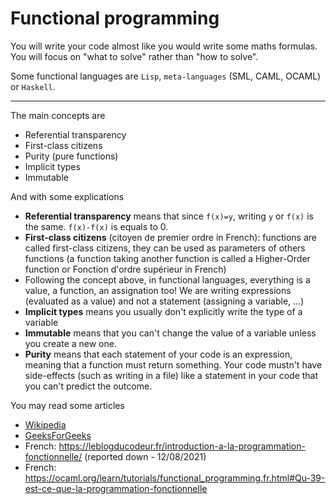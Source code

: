 # Functional programming

You will write your code almost like you would
write some maths formulas. You will focus on "what to solve"
rather than "how to solve".

Some functional languages are
`Lisp`, `meta-languages` (SML, CAML, OCAML) or `Haskell`.

<hr class="sr">

The main concepts are

* Referential transparency
* First-class citizens
* Purity (pure functions)
* Implicit types
* Immutable

And with some explications

* **Referential transparency** means that since ``f(x)=y``,
  writing ``y`` or `f(x)` is the same. `f(x)-f(x)` is
  equals to 0.
* **First-class citizens** (citoyen de premier
  ordre in French): functions are called first-class
  citizens, they can be used as parameters of others functions
  (a function taking another function is called a
  Higher-Order function or Fonction d'ordre supérieur
  in French)
* Following the concept above, in functional languages, everything
  is a value, a function, an assignation too! We are writing expressions
  (evaluated as a value) and not a statement (assigning a variable, ...)
* **Implicit types** means you usually don't explicitly write
  the type of a variable
*  **Immutable** means that you can't change the value of
   a variable unless you create a new one.
* **Purity** means that each statement of your code is an expression,
  meaning that a function must return something. Your code mustn't
  have side-effects (such as writing in a file) like a statement
  in your code that you can't predict the outcome.

You may read some articles

* [Wikipedia](https://en.wikipedia.org/wiki/Functional_programming#Concepts)
* [GeeksForGeeks](https://www.geeksforgeeks.org/functional-programming-paradigm/)
* French: https://leblogducodeur.fr/introduction-a-la-programmation-fonctionnelle/ (reported down - 12/08/2021)
* French: <https://ocaml.org/learn/tutorials/functional_programming.fr.html#Qu-39-est-ce-que-la-programmation-fonctionnelle>